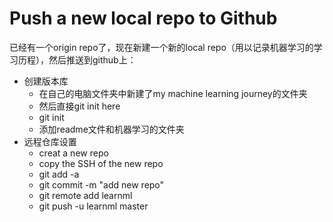 # Push a new local repo to Github #

已经有一个origin repo了，现在新建一个新的local repo（用以记录机器学习的学习历程），然后推送到github上：

- 创建版本库
	- 在自己的电脑文件夹中新建了my machine learning journey的文件夹
	- 然后直接git init here
	- git init
	- 添加readme文件和机器学习的文件夹
- 远程仓库设置
	- creat a new repo
	- copy the SSH of the new repo
	- git add -a
	- git commit -m "add new repo"
	- git remote add learnml <my SSH clone URL add>
	- git push -u learnml master